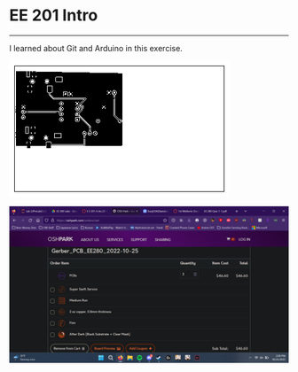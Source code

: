 # EE 201 Intro
- - -
I learned about Git and Arduino in this exercise.

![The actual diagram of my PCB Board.](./PCB_Diagram.png)

![The cost of my PCB design.](./PCB_Board_Cost.png)

